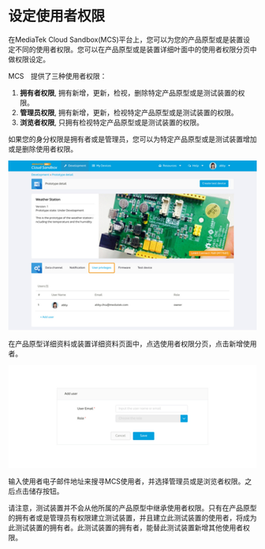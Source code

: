 # 设定使用者权限


在MediaTek Cloud Sandbox(MCS)平台上，您可以为您的产品原型或是装置设定不同的使用者权限。您可以在产品原型或是装置详细叶面中的使用者权限分页中做权限设定。


MCS　提供了三种使用者权限：

1. **拥有者权限**, 拥有新增，更新，检视，删除特定产品原型或是测试装置的权限。
2. **管理员权限**, 拥有新增，更新，检视特定产品原型或是测试装置的权限。
2. **浏览者权限**, 只拥有检视特定产品原型或是测试装置的权限。


如果您的身分权限是拥有者或是管理员，您可以为特定产品原型或是测试装置增加或是删除使用者权限。

![](../images/UP/up01.JPG)


在产品原型详细资料或装置详细资料页面中，点选使用者权限分页，点击新增使用者。

![](../images/UP/up02.JPG)

输入使用者电子邮件地址来搜寻MCS使用者，并选择管理员或是浏览者权限。之后点击储存按钮。



请注意，测试装置并不会从他所属的产品原型中继承使用者权限。只有在产品原型的拥有者或是管理员有权限建立测试装置，并且建立此测试装置的使用者，将成为此测试装置的拥有者。此测试装置的拥有者，能替此测试装置新增其他使用者权限。
